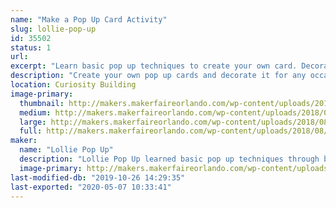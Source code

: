 ```yaml
---
name: "Make a Pop Up Card Activity"
slug: lollie-pop-up
id: 35502
status: 1
url: 
excerpt: "Learn basic pop up techniques to create your own card. Decorate it for any occasions."
description: "Create your own pop up cards and decorate it for any occasions: birthdays, thank you, get well soon, etc. Learn basic pop up techniques that inspired Lollie Pop Up to make a variety of pop up cards, explosion boxes, and other paper crafts for friends."
location: Curiosity Building
image-primary:
  thumbnail: http://makers.makerfaireorlando.com/wp-content/uploads/2018/08/Pop-up-card-2-150x150.jpg
  medium: http://makers.makerfaireorlando.com/wp-content/uploads/2018/08/Pop-up-card-2-300x238.jpg
  large: http://makers.makerfaireorlando.com/wp-content/uploads/2018/08/Pop-up-card-2.jpg
  full: http://makers.makerfaireorlando.com/wp-content/uploads/2018/08/Pop-up-card-2.jpg
maker:
  name: "Lollie Pop Up"
  description: "Lollie Pop Up learned basic pop up techniques through books and video tutorial. Various techniques were utilized to make holiday, birthday, get well, retirement, and thank you cards more fun. Please visit @lolliepopup on Instagram to see examples of pop up cards, explosion boxes, and other paper crafts that were created for friends. "
  image-primary: http://makers.makerfaireorlando.com/wp-content/uploads/2018/11/IMG_8746-1024x1024.jpg
last-modified-db: "2019-10-26 14:29:35"
last-exported: "2020-05-07 10:33:41"
---
```

